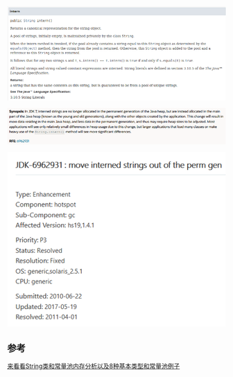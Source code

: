 

![image-20200727104700279](String类常量池分布及8种基本类型常量池分析.assets/image-20200727104700279.png)

![image-20200727110505163](String类常量池分布及8种基本类型常量池分析.assets/image-20200727110505163.png)

![image-20200727110553651](String类常量池分布及8种基本类型常量池分析.assets/image-20200727110553651.png)

## 参考

[来看看String类和常量池内存分析以及8种基本类型和常量池例子](https://blog.csdn.net/qq_34115899/article/details/86583262)

